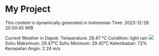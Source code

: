 # My Project

This content is dynamically generated in Indonesian Time: 2023-12-28 20:00:45 WIB


Current Weather in Depok:
Temperature: 29.47 °C
Condition: light rain
<img src=http://openweathermap.org/img/w/.png>
Suhu Maksimum: 29.47°C
Suhu Minimum: 29.45°C
Kelembaban: 72%
Kecepatan Angin: 2.24 m/s
